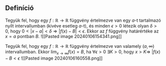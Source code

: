 ## Definíció
Tegyük fel, hogy egy $f:\mathbb{R} \rightarrow \mathbb{R}$ függvény értelmezve van egy $a$-t tartalmazó nyílt intervallumban (kivéve esetleg $a$-t), és minden $\epsilon>0$ létezik olyan $\delta > 0$, hogy $0 < |x-a| < \delta \Rightarrow |f(x)-B|<\epsilon$. Ekkor az $f$ függvény határértéke az $x=a$ pontban $B$. ![[Pasted image 20240106154341.png]]

Tegyük fel, hogy egy $f:\mathbb{R} \rightarrow \mathbb{R}$ függvény értelmezve van valamely $(a, \infty)$ intervallumban. Ekkor $\lim_{x\to \infty}{f(x)} = B$, ha $\forall \epsilon > 0$ $\exists K > 0$, hogy $x>K \Rightarrow$ $|f(x) - B < \epsilon$
![[Pasted image 20240106160558.png]]

